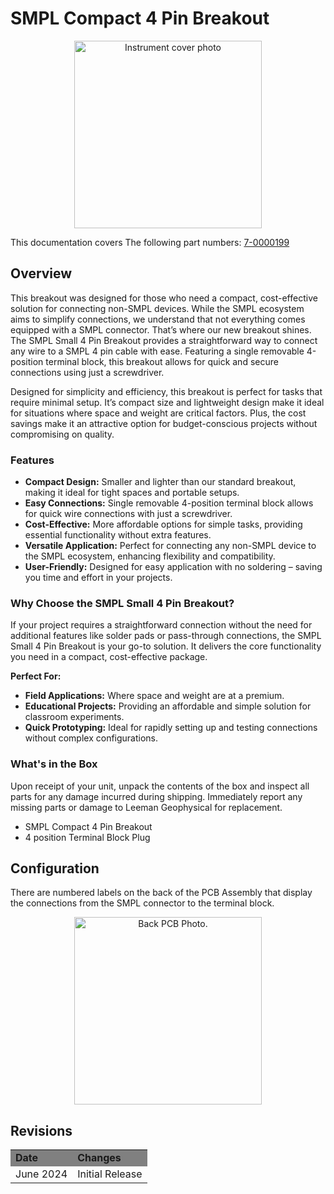 # SMPL Compact 4 Pin Breakout
  <div style="text-align: center;">
    <img src="../product.png" alt="Instrument cover photo" style="height:300px;">
  </div>

This documentation covers The following part numbers: <a href="https://leemangeophysical.com/product/smpl-compact-4-pin-breakout/" target="_blank" rel="noopener noreferrer">7-0000199</a>

## Overview
This breakout was designed for those who need a compact, cost-effective solution
for connecting non-SMPL devices. While the SMPL ecosystem aims to simplify
connections, we understand that not everything comes equipped with a SMPL
connector. That’s where our new breakout shines. The SMPL Small 4 Pin Breakout
provides a straightforward way to connect any wire to a SMPL 4 pin cable with
ease. Featuring a single removable 4-position terminal block, this breakout
allows for quick and secure connections using just a screwdriver.

Designed for simplicity and efficiency, this breakout is perfect for tasks that
require minimal setup. It’s compact size and lightweight design make it ideal
for situations where space and weight are critical factors. Plus, the cost
savings make it an attractive option for budget-conscious projects without
compromising on quality.

### Features
<ul>
  <li><b>Compact Design:</b> Smaller and lighter than our standard breakout, making it ideal for tight spaces and portable setups.</li>
  <li><b>Easy Connections:</b> Single removable 4-position terminal block allows for quick wire connections with just a screwdriver.</li>
  <li><b>Cost-Effective:</b> More affordable options for simple tasks, providing essential functionality without extra features.</li>
  <li><b>Versatile Application:</b> Perfect for connecting any non-SMPL device to the SMPL ecosystem, enhancing flexibility and compatibility.</li>
  <li><b>User-Friendly:</b> Designed for easy application with no soldering – saving you time and effort in your projects.</li>
</ul>

### Why Choose the SMPL Small 4 Pin Breakout?
If your project requires a straightforward connection without the need for
additional features like solder pads or pass-through connections, the SMPL Small
4 Pin Breakout is your go-to solution. It delivers the core functionality you
need in a compact, cost-effective package.  
 
<b>Perfect For:</b>  

<ul>
  <li><b>Field Applications:</b> Where space and weight are at a premium.</li>
  <li><b>Educational Projects:</b> Providing an affordable and simple solution for classroom experiments.</li>
  <li><b>Quick Prototyping:</b> Ideal for rapidly setting up and testing connections without complex configurations.</li>
</ul>


### What's in the Box
Upon receipt of your unit, unpack the contents of the box and inspect all parts
for any damage incurred during shipping. Immediately report any missing parts or
damage to Leeman Geophysical for replacement.  

<ul>
  <li>SMPL Compact 4 Pin Breakout</li>
  <li>4 position Terminal Block Plug</li>
</ul>

## Configuration
There are numbered labels on the back of the PCB Assembly that display the
connections from the SMPL connector to the terminal block.
  <div style="text-align: center;">
    <img src="../pcb_back.png" alt="Back PCB Photo." style="height:300px;">
  </div>

## Revisions
<table>
  <tr bgcolor="gray">
    <td><b>Date</b></td>
    <td><b>Changes</b></td>
  </tr>

  <tr>
    <td>June 2024</td>
    <td>Initial Release</td>
  </tr>
</table>